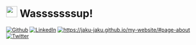 <h1><img src="https://emojis.slackmojis.com/emojis/images/1531849430/4246/blob-sunglasses.gif?1531849430" width="30"/>   Wasssssssup!</h1>
<p>
<a href="https://github.com/jaku-jaku" target="_blank"><img alt="Github" src="https://img.shields.io/badge/GitHub-%2312100E.svg?&style=for-the-badge&logo=Github&logoColor=white" /></a> 
<a href="https://www.linkedin.com/in/jack-xu-jxinbox/" target="_blank"><img alt="LinkedIn" src="https://img.shields.io/badge/linkedin-%230077B5.svg?&style=for-the-badge&logo=linkedin&logoColor=white" /></a> 
<a href="jaku-jaku.github.io/my-website/" target="_blank"><img alt="https://jaku-jaku.github.io/my-website/#page-about" src="https://img.shields.io/website?style=for-the-badge&url=https%3A%2F%2Fjaku-jaku.github.io%2Fmy-website%2F%23page-about" /></a> 
<a href="https://twitter.com/_jaku_xu" target="_blank"><img alt="Twitter" src="https://img.shields.io/badge/twitter-%230077B5.svg?&style=for-the-badge&logo=Twitter&logoColor=white" /></a>
</p>

